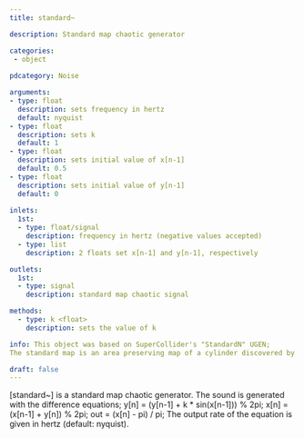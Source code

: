 ```yaml
---
title: standard~

description: Standard map chaotic generator

categories:
 - object
 
pdcategory: Noise 

arguments:
- type: float
  description: sets frequency in hertz
  default: nyquist
- type: float
  description: sets k
  default: 1
- type: float
  description: sets initial value of x[n-1]
  default: 0.5
- type: float
  description: sets initial value of y[n-1] 
  default: 0
  
inlets:
  1st:
  - type: float/signal
    description: frequency in hertz (negative values accepted)
  - type: list
    description: 2 floats set x[n-1] and y[n-1], respectively

outlets:
  1st:
  - type: signal
    description: standard map chaotic signal

methods:
  - type: k <float>
    description: sets the value of k

info: This object was based on SuperCollider's "StandardN" UGEN;
The standard map is an area preserving map of a cylinder discovered by the plasma physicist Boris Chirikov.

draft: false
---
```


[standard~] is a standard map chaotic generator. The sound is generated with the difference equations;
y[n] = (y[n-1] + k * sin(x[n-1])) % 2pi;
x[n] = (x[n-1] + y[n]) % 2pi;
out = (x[n] - pi) / pi;
The output rate of the equation is given in hertz (default: nyquist).
